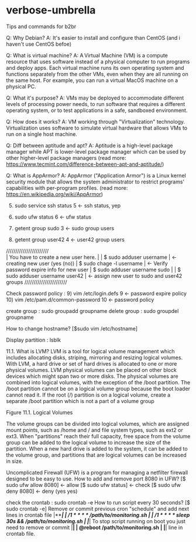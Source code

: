 # verbose-umbrella
Tips and commands for b2br

Q: Why Debian?
A: It's easier to install and configure than CentOS (and i haven't use CentOS befoe)

Q: What is virtual machine?
A: A Virtual Machine (VM) is a compute resource that uses software instead of a physical computer to run programs and deploy 
apps. Each virtual machine runs its own operating system and functions separately from the other VMs, even when they are all
running on the same host. For example, you can run a virtual MacOS machine on a physical PC. 

Q: What it's purpose?
A: VMs may be deployed to accommodate different levels of processing power needs, to run software that requires a different
operating system, or to test applications in a safe, sandboxed environment. 

Q: How does it works?
A: VM working through "Virtualization" technology. Virtualization uses software to simulate virtual hardware that allows 
VMs to run on a single host machine.

Q: Diff between aptitude and apt?
A: Aptitude is a high-level package manager while APT is lower-level package manager which can be used by other 
higher-level package managers
(read more: https://www.tecmint.com/difference-between-apt-and-aptitude/)

Q: What is AppArmor?
A: AppArmor ("Application Armor") is a Linux kernel security module that allows the system administrator to restrict programs'
capabilities with per-program profiles.
(read more: https://en.wikipedia.org/wiki/AppArmor)


5) sudo service ssh status            5 <- ssh status, yep
6) sudo ufw status                    6 <- ufw status

3) getent group sudo                  3 <- sudo group users
4) getent group user42                4 <- user42 group users

/\/\/\/\/\/\/\/\/\/\/\/\/\/\/\/\/\/\/\/\/\/\/\
| You have to create a new user here.        |
| $ sudo adduser username                    | <- creating new user (yes (no))
| $ sudo chage -l username                   | <- Verify password expire info for new user
| $ sudo adduser username sudo               |
| $ sudo adduser username user42             | <- assign new user to sudo and user42 groups
\/\/\/\/\/\/\/\/\/\/\/\/\/\/\/\/\/\/\/\/\/\/\/


Check password policy :
 9) vim /etc/login.defs               9 <- password expire policy
 10) vim /etc/pam.d/common-password  10 <- password policy

create group : sudo groupadd groupname
delete group : sudo groupdel groupname

How to change hostname?
[$sudo vim /etc/hostname]

Display partition : lsblk

11.1. What is LVM?
LVM is a tool for logical volume management which includes allocating disks, striping, mirroring and resizing logical volumes.
With LVM, a hard drive or set of hard drives is allocated to one or more physical volumes. LVM physical volumes can be placed on other block devices which might span two or more disks.
The physical volumes are combined into logical volumes, with the exception of the /boot partition. The /boot partition cannot be on a logical volume group because the boot loader cannot read it. If the root (/) partition is on a logical volume, create a separate /boot partition which is not a part of a volume group

Figure 11.1. Logical Volumes

The volume groups can be divided into logical volumes, which are assigned mount points, such as /home and / and file system types, such as ext2 or ext3. When "partitions" reach their full capacity, free space from the volume group can be added to the logical volume to increase the size of the partition. When a new hard drive is added to the system, it can be added to the volume group, and partitions that are logical volumes can be increased in size.

Uncomplicated Firewall (UFW) is a program for managing a netfilter firewall designed to be easy to use.
How to add and remove port 8080 in UFW?
[$ sudo ufw allow 8080] <- allow
[$ sudo ufw status] <- check
[$ sudo ufw deny 8080] <- deny (yes yes)

check the crontab : sudo crontab -e
How to run script every 30 seconds?
[$ sudo crontab -e]
Remove or commit previous cron "schedule" and add next lines in crontab file
|*************************************************|
| */1 * * * * /path/to/monitoring.sh              |
| */1 * * * * sleep 30s && /path/to/monitoring.sh |
|*************************************************|
To stop script running on boot you just need to remove or commit
|********************************|
| @reboot /path/to/monitoring.sh |
|********************************|
line in crontab file.
